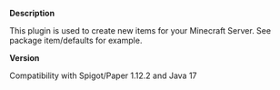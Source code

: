 **Description**

This plugin is used to create new items for your Minecraft Server.
See package item/defaults for example.

**Version**

Compatibility with Spigot/Paper 1.12.2 and Java 17
